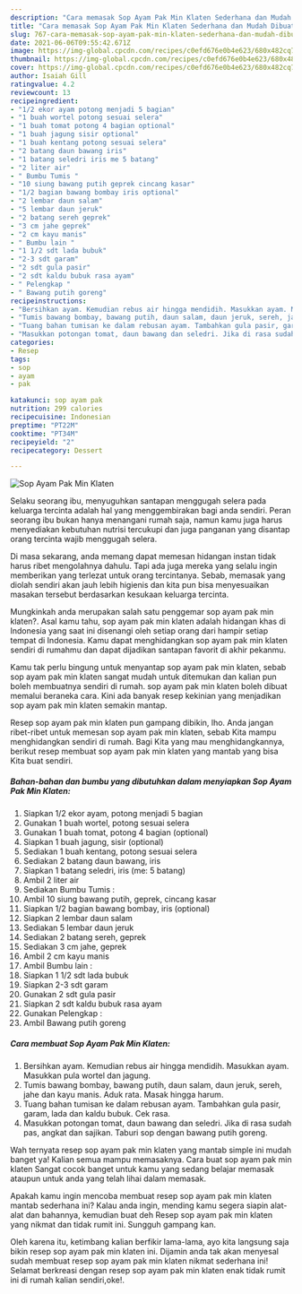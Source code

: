 ```yaml
---
description: "Cara memasak Sop Ayam Pak Min Klaten Sederhana dan Mudah Dibuat"
title: "Cara memasak Sop Ayam Pak Min Klaten Sederhana dan Mudah Dibuat"
slug: 767-cara-memasak-sop-ayam-pak-min-klaten-sederhana-dan-mudah-dibuat
date: 2021-06-06T09:55:42.671Z
image: https://img-global.cpcdn.com/recipes/c0efd676e0b4e623/680x482cq70/sop-ayam-pak-min-klaten-foto-resep-utama.jpg
thumbnail: https://img-global.cpcdn.com/recipes/c0efd676e0b4e623/680x482cq70/sop-ayam-pak-min-klaten-foto-resep-utama.jpg
cover: https://img-global.cpcdn.com/recipes/c0efd676e0b4e623/680x482cq70/sop-ayam-pak-min-klaten-foto-resep-utama.jpg
author: Isaiah Gill
ratingvalue: 4.2
reviewcount: 13
recipeingredient:
- "1/2 ekor ayam potong menjadi 5 bagian"
- "1 buah wortel potong sesuai selera"
- "1 buah tomat potong 4 bagian optional"
- "1 buah jagung sisir optional"
- "1 buah kentang potong sesuai selera"
- "2 batang daun bawang iris"
- "1 batang seledri iris me 5 batang"
- "2 liter air"
- " Bumbu Tumis "
- "10 siung bawang putih geprek cincang kasar"
- "1/2 bagian bawang bombay iris optional"
- "2 lembar daun salam"
- "5 lembar daun jeruk"
- "2 batang sereh geprek"
- "3 cm jahe geprek"
- "2 cm kayu manis"
- " Bumbu lain "
- "1 1/2 sdt lada bubuk"
- "2-3 sdt garam"
- "2 sdt gula pasir"
- "2 sdt kaldu bubuk rasa ayam"
- " Pelengkap "
- " Bawang putih goreng"
recipeinstructions:
- "Bersihkan ayam. Kemudian rebus air hingga mendidih. Masukkan ayam. Masukkan pula wortel dan jagung."
- "Tumis bawang bombay, bawang putih, daun salam, daun jeruk, sereh, jahe dan kayu manis. Aduk rata. Masak hingga harum."
- "Tuang bahan tumisan ke dalam rebusan ayam. Tambahkan gula pasir, garam, lada dan kaldu bubuk. Cek rasa."
- "Masukkan potongan tomat, daun bawang dan seledri. Jika di rasa sudah pas, angkat dan sajikan. Taburi sop dengan bawang putih goreng."
categories:
- Resep
tags:
- sop
- ayam
- pak

katakunci: sop ayam pak 
nutrition: 299 calories
recipecuisine: Indonesian
preptime: "PT22M"
cooktime: "PT34M"
recipeyield: "2"
recipecategory: Dessert

---
```



![Sop Ayam Pak Min Klaten](https://img-global.cpcdn.com/recipes/c0efd676e0b4e623/680x482cq70/sop-ayam-pak-min-klaten-foto-resep-utama.jpg)

Selaku seorang ibu, menyuguhkan santapan menggugah selera pada keluarga tercinta adalah hal yang menggembirakan bagi anda sendiri. Peran seorang ibu bukan hanya menangani rumah saja, namun kamu juga harus menyediakan kebutuhan nutrisi tercukupi dan juga panganan yang disantap orang tercinta wajib menggugah selera.

Di masa  sekarang, anda memang dapat memesan hidangan instan tidak harus ribet mengolahnya dahulu. Tapi ada juga mereka yang selalu ingin memberikan yang terlezat untuk orang tercintanya. Sebab, memasak yang diolah sendiri akan jauh lebih higienis dan kita pun bisa menyesuaikan masakan tersebut berdasarkan kesukaan keluarga tercinta. 



Mungkinkah anda merupakan salah satu penggemar sop ayam pak min klaten?. Asal kamu tahu, sop ayam pak min klaten adalah hidangan khas di Indonesia yang saat ini disenangi oleh setiap orang dari hampir setiap tempat di Indonesia. Kamu dapat menghidangkan sop ayam pak min klaten sendiri di rumahmu dan dapat dijadikan santapan favorit di akhir pekanmu.

Kamu tak perlu bingung untuk menyantap sop ayam pak min klaten, sebab sop ayam pak min klaten sangat mudah untuk ditemukan dan kalian pun boleh membuatnya sendiri di rumah. sop ayam pak min klaten boleh dibuat memalui beraneka cara. Kini ada banyak resep kekinian yang menjadikan sop ayam pak min klaten semakin mantap.

Resep sop ayam pak min klaten pun gampang dibikin, lho. Anda jangan ribet-ribet untuk memesan sop ayam pak min klaten, sebab Kita mampu menghidangkan sendiri di rumah. Bagi Kita yang mau menghidangkannya, berikut resep membuat sop ayam pak min klaten yang mantab yang bisa Kita buat sendiri.

<!--inarticleads1-->

##### Bahan-bahan dan bumbu yang dibutuhkan dalam menyiapkan Sop Ayam Pak Min Klaten:

1. Siapkan 1/2 ekor ayam, potong menjadi 5 bagian
1. Gunakan 1 buah wortel, potong sesuai selera
1. Gunakan 1 buah tomat, potong 4 bagian (optional)
1. Siapkan 1 buah jagung, sisir (optional)
1. Sediakan 1 buah kentang, potong sesuai selera
1. Sediakan 2 batang daun bawang, iris
1. Siapkan 1 batang seledri, iris (me: 5 batang)
1. Ambil 2 liter air
1. Sediakan  Bumbu Tumis :
1. Ambil 10 siung bawang putih, geprek, cincang kasar
1. Siapkan 1/2 bagian bawang bombay, iris (optional)
1. Siapkan 2 lembar daun salam
1. Sediakan 5 lembar daun jeruk
1. Sediakan 2 batang sereh, geprek
1. Sediakan 3 cm jahe, geprek
1. Ambil 2 cm kayu manis
1. Ambil  Bumbu lain :
1. Siapkan 1 1/2 sdt lada bubuk
1. Siapkan 2-3 sdt garam
1. Gunakan 2 sdt gula pasir
1. Siapkan 2 sdt kaldu bubuk rasa ayam
1. Gunakan  Pelengkap :
1. Ambil  Bawang putih goreng




<!--inarticleads2-->

##### Cara membuat Sop Ayam Pak Min Klaten:

1. Bersihkan ayam. Kemudian rebus air hingga mendidih. Masukkan ayam. Masukkan pula wortel dan jagung.
1. Tumis bawang bombay, bawang putih, daun salam, daun jeruk, sereh, jahe dan kayu manis. Aduk rata. Masak hingga harum.
1. Tuang bahan tumisan ke dalam rebusan ayam. Tambahkan gula pasir, garam, lada dan kaldu bubuk. Cek rasa.
1. Masukkan potongan tomat, daun bawang dan seledri. Jika di rasa sudah pas, angkat dan sajikan. Taburi sop dengan bawang putih goreng.




Wah ternyata resep sop ayam pak min klaten yang mantab simple ini mudah banget ya! Kalian semua mampu memasaknya. Cara buat sop ayam pak min klaten Sangat cocok banget untuk kamu yang sedang belajar memasak ataupun untuk anda yang telah lihai dalam memasak.

Apakah kamu ingin mencoba membuat resep sop ayam pak min klaten mantab sederhana ini? Kalau anda ingin, mending kamu segera siapin alat-alat dan bahannya, kemudian buat deh Resep sop ayam pak min klaten yang nikmat dan tidak rumit ini. Sungguh gampang kan. 

Oleh karena itu, ketimbang kalian berfikir lama-lama, ayo kita langsung saja bikin resep sop ayam pak min klaten ini. Dijamin anda tak akan menyesal sudah membuat resep sop ayam pak min klaten nikmat sederhana ini! Selamat berkreasi dengan resep sop ayam pak min klaten enak tidak rumit ini di rumah kalian sendiri,oke!.

